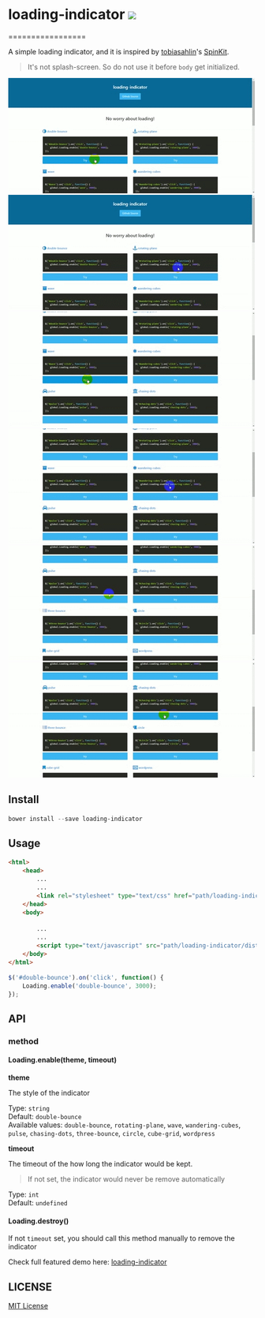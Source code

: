 # loading-indicator ![](http://img.shields.io/badge/bower_module-v1.1.0-green.svg) #
=================

A simple loading indicator, and it is inspired by [tobiasahlin](https://github.com/tobiasahlin)'s [SpinKit](https://github.com/tobiasahlin/SpinKit).

> It's not splash-screen. So do not use it before `body` get initialized.


![](./docs/img/01.gif)
![](./docs/img/02.gif)
![](./docs/img/03.gif)
![](./docs/img/04.gif)
![](./docs/img/05.gif)
![](./docs/img/06.gif)

## Install ##

```powershell
bower install --save loading-indicator
```

## Usage ##

```html
<html>
    <head>
        ...
        ...
        <link rel="stylesheet" type="text/css" href="path/loading-indicator/dist/loading.css">
    </head>
    <body>
        
        ...
        ...
        <script type="text/javascript" src="path/loading-indicator/dist/loading.min.js"></script>
    </body>
</html>

```

```javascript
$('#double-bounce').on('click', function() {
    Loading.enable('double-bounce', 3000);
});
```

## API ##

### method ###

#### Loading.enable(theme, timeout) ####

**theme**

The style of the indicator

Type: `string`  
Default: `double-bounce`  
Available values: `double-bounce`, `rotating-plane`, `wave`, `wandering-cubes`, `pulse`, `chasing-dots`, `three-bounce`, `circle`, `cube-grid`, `wordpress`

**timeout**

The timeout of the how long the indicator would be kept.

> If not set, the indicator would never be remove automatically

Type: `int`  
Default: `undefined`


#### Loading.destroy() ####

If not `timeout` set, you should call this method manually to remove the indicator

Check full featured demo here: [loading-indicator](http://leftstick.github.io/loading-indicator/)
  

## LICENSE ##

[MIT License](https://raw.githubusercontent.com/leftstick/loading-indicator/master/LICENSE)